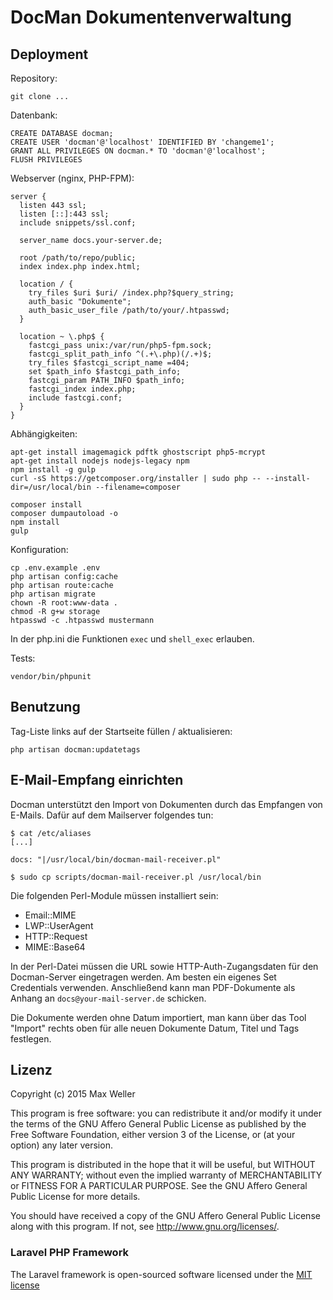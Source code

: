 # DocMan Dokumentenverwaltung

## Deployment

Repository:

```
git clone ...
```

Datenbank:

```
CREATE DATABASE docman;
CREATE USER 'docman'@'localhost' IDENTIFIED BY 'changeme1';
GRANT ALL PRIVILEGES ON docman.* TO 'docman'@'localhost';
FLUSH PRIVILEGES
```

Webserver (nginx, PHP-FPM):

```
server {
  listen 443 ssl;
  listen [::]:443 ssl;
  include snippets/ssl.conf;

  server_name docs.your-server.de;

  root /path/to/repo/public;
  index index.php index.html;

  location / {
    try_files $uri $uri/ /index.php?$query_string;
    auth_basic "Dokumente";
    auth_basic_user_file /path/to/your/.htpasswd;
  }

  location ~ \.php$ {
    fastcgi_pass unix:/var/run/php5-fpm.sock;
    fastcgi_split_path_info ^(.+\.php)(/.+)$;
    try_files $fastcgi_script_name =404;
    set $path_info $fastcgi_path_info;
    fastcgi_param PATH_INFO $path_info;
    fastcgi_index index.php;
    include fastcgi.conf;
  }
}
```

Abhängigkeiten:

```
apt-get install imagemagick pdftk ghostscript php5-mcrypt
apt-get install nodejs nodejs-legacy npm
npm install -g gulp
curl -sS https://getcomposer.org/installer | sudo php -- --install-dir=/usr/local/bin --filename=composer
```

```
composer install
composer dumpautoload -o
npm install
gulp
```

Konfiguration:

```
cp .env.example .env
php artisan config:cache
php artisan route:cache
php artisan migrate
chown -R root:www-data .
chmod -R g+w storage
htpasswd -c .htpasswd mustermann
```

In der php.ini die Funktionen `exec` und `shell_exec` erlauben.

Tests:

```
vendor/bin/phpunit
```


## Benutzung

Tag-Liste links auf der Startseite füllen / aktualisieren:

```
php artisan docman:updatetags
```


## E-Mail-Empfang einrichten

Docman unterstützt den Import von Dokumenten durch das Empfangen von E-Mails. Dafür auf dem Mailserver folgendes tun:

```
$ cat /etc/aliases
[...]

docs: "|/usr/local/bin/docman-mail-receiver.pl"

$ sudo cp scripts/docman-mail-receiver.pl /usr/local/bin
```

Die folgenden Perl-Module müssen installiert sein:

 - Email::MIME
 - LWP::UserAgent
 - HTTP::Request
 - MIME::Base64

In der Perl-Datei müssen die URL sowie HTTP-Auth-Zugangsdaten für den Docman-Server eingetragen werden. Am besten
ein eigenes Set Credentials verwenden. Anschließend kann man PDF-Dokumente als Anhang an `docs@your-mail-server.de`
schicken.

Die Dokumente werden ohne Datum importiert, man kann über das Tool "Import" rechts oben für alle neuen Dokumente
Datum, Titel und Tags festlegen.


## Lizenz

Copyright (c) 2015 Max Weller

This program is free software: you can redistribute it and/or modify
it under the terms of the GNU Affero General Public License as
published by the Free Software Foundation, either version 3 of the
License, or (at your option) any later version.

This program is distributed in the hope that it will be useful,
but WITHOUT ANY WARRANTY; without even the implied warranty of
MERCHANTABILITY or FITNESS FOR A PARTICULAR PURPOSE.  See the
GNU Affero General Public License for more details.

You should have received a copy of the GNU Affero General Public License
along with this program.  If not, see <http://www.gnu.org/licenses/>.


### Laravel PHP Framework

The Laravel framework is open-sourced software licensed under the [MIT license](http://opensource.org/licenses/MIT)
